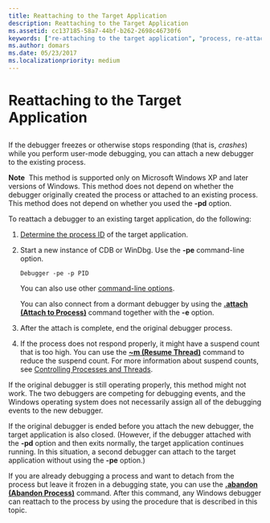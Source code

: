```yaml
---
title: Reattaching to the Target Application
description: Reattaching to the Target Application
ms.assetid: cc137185-58a7-44bf-b262-2698c46730f6
keywords: ["re-attaching to the target application", "process, re-attaching debugger to"]
ms.author: domars
ms.date: 05/23/2017
ms.localizationpriority: medium
---
```


# Reattaching to the Target Application


## <span id="ddk_re_attaching_to_the_target_application_dbg"></span><span id="DDK_RE_ATTACHING_TO_THE_TARGET_APPLICATION_DBG"></span>


If the debugger freezes or otherwise stops responding (that is, *crashes*) while you perform user-mode debugging, you can attach a new debugger to the existing process.

**Note**  This method is supported only on Microsoft Windows XP and later versions of Windows. This method does not depend on whether the debugger originally created the process or attached to an existing process. This method does not depend on whether you used the **-pd** option.

 

To reattach a debugger to an existing target application, do the following:

1.  [Determine the process ID](finding-the-process-id.md) of the target application.

2.  Start a new instance of CDB or WinDbg. Use the **-pe** command-line option.

    ```console
    Debugger -pe -p PID 
    ```

    You can also use other [command-line options](command-line-options.md).

    You can also connect from a dormant debugger by using the [**.attach (Attach to Process)**](-attach--attach-to-process-.md) command together with the **-e** option.

3.  After the attach is complete, end the original debugger process.

4.  If the process does not respond properly, it might have a suspend count that is too high. You can use the [**~m (Resume Thread)**](-m--resume-thread-.md) command to reduce the suspend count. For more information about suspend counts, see [Controlling Processes and Threads](controlling-processes-and-threads.md).

If the original debugger is still operating properly, this method might not work. The two debuggers are competing for debugging events, and the Windows operating system does not necessarily assign all of the debugging events to the new debugger.

If the original debugger is ended before you attach the new debugger, the target application is also closed. (However, if the debugger attached with the **-pd** option and then exits normally, the target application continues running. In this situation, a second debugger can attach to the target application without using the **-pe** option.)

If you are already debugging a process and want to detach from the process but leave it frozen in a debugging state, you can use the [**.abandon (Abandon Process)**](-abandon--abandon-process-.md) command. After this command, any Windows debugger can reattach to the process by using the procedure that is described in this topic.

 

 





